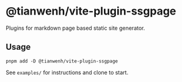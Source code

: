 # @tianwenh/vite-plugin-ssgpage

Plugins for markdown page based static site generator.

## Usage

```
pnpm add -D @tianwenh/vite-plugin-ssgpage
```

See `examples/` for instructions and clone to start.
